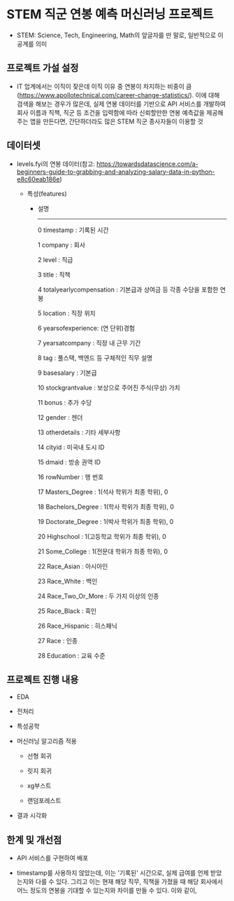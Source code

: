 # STEM 직군 연봉 예측 머신러닝 프로젝트  

* STEM: Science, Tech, Engineering, Math의 앞글자를 딴 말로, 일반적으로 이공계를 의미

## 프로젝트 가설 설정

* IT 업계에서는 이직이 잦은데 이직 이유 중 연봉이 차지하는 비중이 큼(https://www.apollotechnical.com/career-change-statistics/). 이에 대해 검색을 해보는 경우가 많은데, 실제 연봉 데이터를 기반으로 API 서비스를 개발하여 회사 이름과 직책, 직군 등 조건을 입력함에 따라 신뢰할만한 연봉 예측값을 제공해주는 앱을 만든다면, 간단하더라도 많은 STEM 직군 종사자들이 이용할 것

## 데이터셋
* levels.fyi의 연봉 데이터(참고: https://towardsdatascience.com/a-beginners-guide-to-grabbing-and-analyzing-salary-data-in-python-e8c60eab186e)

  * 특성(features)

    * 설명         
      ---  ------                   --------------  -----         
      0   timestamp :        기록된 시간

      1   company  :         회사    

      2   level  :       직급       

      3   title :          직책   

      4   totalyearlycompensation :  기본급과 상여금 등 각종 수당을 포함한 연봉  

      5   location :     직장 위치       

      6   yearsofexperience:   (연 단위)경험    

      7   yearsatcompany  : 직장 내 근무 기간       
      
      8   tag : 풀스택, 백엔드 등 구체적인 직무 설명     

      9   basesalary  :  기본급      

      10  stockgrantvalue  :  보상으로 주어진 주식(무상) 가치       

      11  bonus :  추가 수당       

      12  gender :  젠더     

      13  otherdetails  :  기타 세부사항   

      14  cityid :  미국내 도시 ID         
      
      15  dmaid  : 방송 권역 ID  

      16  rowNumber : 행 번호    

      17  Masters_Degree : 1(석사 학위가 최종 학위), 0       

      18  Bachelors_Degree : 1(학사 학위가 최종 학위), 0    

      19  Doctorate_Degree : 1(박사 학위가 최종 학위), 0    

      20  Highschool : 1(고등학교 학위가 최종 학위), 0      

      21  Some_College : 1(전문대 학위가 최종 학위), 0       

      22  Race_Asian : 아시아인       

      23  Race_White : 백인     

      24  Race_Two_Or_More : 두 가지 이상의 인종

      25  Race_Black : 흑인      

      26  Race_Hispanic : 히스패닉     

      27  Race : 인종   

      28  Education : 교육 수준 



## 프로젝트 진행 내용

* EDA

* 전처리
* 특성공학
* 머신러닝 알고리즘 적용
  * 선형 회귀

  * 릿지 회귀
  * xg부스트
  * 랜덤포레스트
* 결과 시각화

## 한계 및 개선점

* API 서비스를 구현하여 배포

* timestamp를 사용하지 않았는데, 이는 '기록된' 시간으로, 실제 급여를 언제 받았는지와 다를 수 있다. 그리고 이는 현재 해당 직무, 직책을 가졌을 때 해당 회사에서 어느 정도의 연봉을 기대할 수 있는지와 차이를 만들 수 있다. 이와 같이, 
